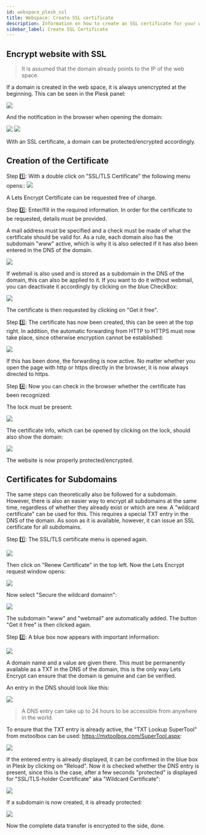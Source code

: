 ```yaml
---
id: webspace_plesk_ssl
title: Webspace: Create SSL certificate
description: Information on how to create an SSL certificate for your webspace from ZAP-Hosting - ZAP-Hosting.com documentation
sidebar_label: Create SSL Certificate
---
```


## Encrypt website with SSL

> It is assumed that the domain already points to the IP of the web space.

If a domain is created in the web space, it is always unencrypted at the beginning. This can be seen in the Plesk panel:

![](https://screensaver01.zap-hosting.com/index.php/s/2P6HNRTgwqiqqrW/preview)

And the notification in the browser when opening the domain:

![](https://screensaver01.zap-hosting.com/index.php/s/xJkG6dQL2wLX5T7/preview)
![](https://screensaver01.zap-hosting.com/index.php/s/gKC6datzja8mD6q/preview)

With an SSL certificate, a domain can be protected/encrypted accordingly.

## Creation of the Certificate 

Step 1️⃣: With a double click on "SSL/TLS Certificate" the following menu opens::
![](https://screensaver01.zap-hosting.com/index.php/s/kpC2f9zaLL2AsYn/preview)

A Lets Encrypt Certificate can be requested free of charge.

Step 2️⃣: Enter/fill in the required information. In order for the certificate to be requested, details must be provided.

A mail address must be specified and a check must be made of what the certificate should be valid for. As a rule, each domain also has the subdomain "www" active, which is why it is also selected if it has also been entered in the DNS of the domain.

![](https://screensaver01.zap-hosting.com/index.php/s/N5JT5CyHKBb4nWF/preview)

If webmail is also used and is stored as a subdomain in the DNS of the domain, this can also be applied to it. If you want to do it without webmail, you can deactivate it accordingly by clicking on the blue CheckBox:

![](https://screensaver01.zap-hosting.com/index.php/s/nbyHPwX6BokrKqs/preview)

The certificate is then requested by clicking on "Get it free".

Step 3️⃣: The certificate has now been created, this can be seen at the top right. In addition, the automatic forwarding from HTTP to HTTPS must now take place, since otherwise encryption cannot be established: 

![](https://screensaver01.zap-hosting.com/index.php/s/fGWx4LjBoR8tbgz/preview)

If this has been done, the forwarding is now active. No matter whether you open the page with http or https directly in the browser, it is now always directed to https. 

Step 4️⃣: Now you can check in the browser whether the certificate has been recognized:

The lock must be present: 

![](https://screensaver01.zap-hosting.com/index.php/s/KwAJAdFmr3R9Sa3/preview)

The certificate info, which can be opened by clicking on the lock, should also show the domain:

![](https://screensaver01.zap-hosting.com/index.php/s/GRKwCdr6dinQrCE/preview)

The website is now properly protected/encrypted. 

## Certificates for Subdomains 

The same steps can theoretically also be followed for a subdomain. However, there is also an easier way to encrypt all subdomains at the same time, regardless of whether they already exist or which are new. A "wildcard certificate" can be used for this. This requires a special TXT entry in the DNS of the domain. As soon as it is available, however, it can issue an SSL certificate for all subdomains.

Step 1️⃣: The SSL/TLS certificate menu is opened again.

![](https://screensaver01.zap-hosting.com/index.php/s/ZxaByKzwWiAcmKK/preview)

Then click on "Renew Certificate" in the top left. 
Now the Lets Encrypt request window opens:

![](https://screensaver01.zap-hosting.com/index.php/s/9CEB9tpm6yw3kwB/preview)

Now select "Secure the wildcard domainn":

![](https://screensaver01.zap-hosting.com/index.php/s/9CEB9tpm6yw3kwB/preview)

The subdomain "www" and "webmail" are automatically added. 
The button "Get it free" is then clicked again.

Step 2️⃣: A blue box now appears with important information:

![](https://screensaver01.zap-hosting.com/index.php/s/KA972jR4N9Tfsze/preview)

A domain name and a value are given there. This must be permanently available as a TXT in the DNS of the domain, this is the only way Lets Encrypt can ensure that the domain is genuine and can be verified.

An entry in the DNS should look like this:

![](https://screensaver01.zap-hosting.com/index.php/s/PSRWy836JQArcB8/preview)

> A DNS entry can take up to 24 hours to be accessible from anywhere in the world.

To ensure that the TXT entry is already active, the "TXT Lookup SuperTool" from mxtoolbox can be used: https://mxtoolbox.com/SuperTool.aspx:

![](https://screensaver01.zap-hosting.com/index.php/s/cbdmKAc55zrQPHZ/preview)

If the entered entry is already displayed, it can be confirmed in the blue box in Plesk by clicking on "Reload". Now it is checked whether the DNS entry is present, since this is the case, after a few seconds "protected" is displayed for "SSL/TLS-holder Ccertificate" aka "Wildcard Certificate":

![](https://screensaver01.zap-hosting.com/index.php/s/dgdTX6tnJzgsdCP/preview)

If a subdomain is now created, it is already protected: 

![](https://screensaver01.zap-hosting.com/index.php/s/MjyFH7SWgeiy54s/preview)

Now the complete data transfer is encrypted to the side, done.
